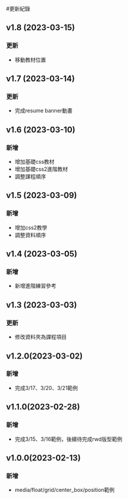#更新紀錄
## v1.8 (2023-03-15)
### 更新
- 移動教材位置

## v1.7 (2023-03-14)
### 更新
- 完成resume banner動畫

## v1.6 (2023-03-10)
### 新增
- 增加基礎css教材
- 增加基礎css2進階教材
- 調整課程順序

## v1.5 (2023-03-09)
### 新增
- 增加css2教學
- 調整資料順序

## v1.4 (2023-03-05)
### 新增
- 新增進階練習參考

## v1.3 (2023-03-03)
### 更新
- 修改資料夾為課程項目

## v1.2.0(2023-03-02)
### 新增
- 完成3/17、3/20、3/21範例

## v1.1.0(2023-02-28)
### 新增
- 完成3/15、3/16範例，後續待完成rwd版型範例

## v1.0.0(2023-02-13)
### 新增
- media/float/grid/center_box/position範例
